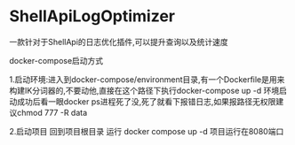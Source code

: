 # ShellApiLogOptimizer
一款针对于ShellApi的日志优化插件,可以提升查询以及统计速度


docker-compose启动方式


1.启动环境:进入到docker-compose/environment目录,有一个Dockerfile是用来构建IK分词器的,不要动他,直接在这个路径下执行docker-compose up -d 
环境启动成功后看一眼docker ps进程死了没,死了就看下报错日志,如果报路径无权限建议chmod 777 -R data

2.启动项目
回到项目根目录 运行 docker compose up -d 项目运行在8080端口